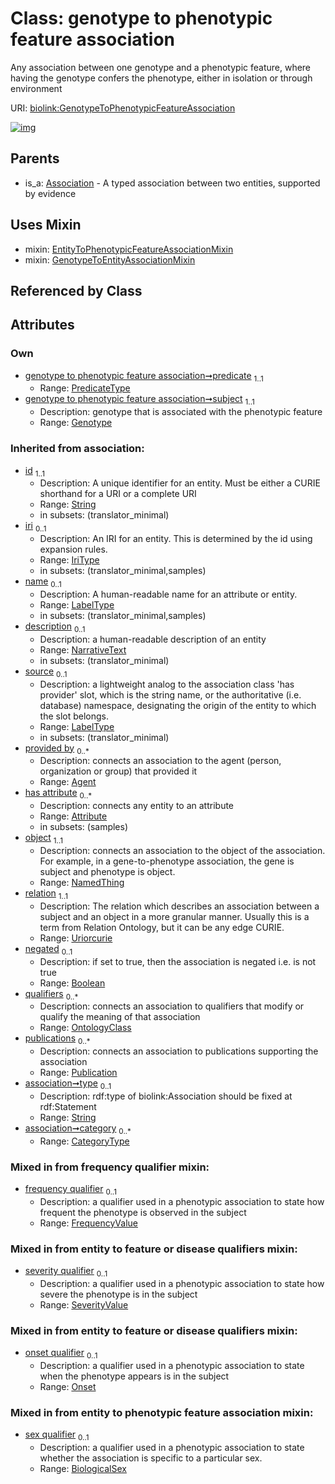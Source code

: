 
# Class: genotype to phenotypic feature association


Any association between one genotype and a phenotypic feature, where having the genotype confers the phenotype, either in isolation or through environment

URI: [biolink:GenotypeToPhenotypicFeatureAssociation](https://w3id.org/biolink/vocab/GenotypeToPhenotypicFeatureAssociation)


[![img](https://yuml.me/diagram/nofunky;dir:TB/class/[SeverityValue],[Publication],[OntologyClass],[Onset],[NamedThing],[Genotype]<subject%201..1-%20[GenotypeToPhenotypicFeatureAssociation&#124;predicate:predicate_type;frequency_qualifier:frequency_value%20%3F;relation(i):uriorcurie;negated(i):boolean%20%3F;type(i):string%20%3F;category(i):category_type%20*;id(i):string;iri(i):iri_type%20%3F;name(i):label_type%20%3F;description(i):narrative_text%20%3F;source(i):label_type%20%3F],[GenotypeToPhenotypicFeatureAssociation]uses%20-.->[EntityToPhenotypicFeatureAssociationMixin],[GenotypeToPhenotypicFeatureAssociation]uses%20-.->[GenotypeToEntityAssociationMixin],[Association]^-[GenotypeToPhenotypicFeatureAssociation],[GenotypeToEntityAssociationMixin],[Genotype],[EntityToPhenotypicFeatureAssociationMixin],[BiologicalSex],[Attribute],[Association],[Agent])](https://yuml.me/diagram/nofunky;dir:TB/class/[SeverityValue],[Publication],[OntologyClass],[Onset],[NamedThing],[Genotype]<subject%201..1-%20[GenotypeToPhenotypicFeatureAssociation&#124;predicate:predicate_type;frequency_qualifier:frequency_value%20%3F;relation(i):uriorcurie;negated(i):boolean%20%3F;type(i):string%20%3F;category(i):category_type%20*;id(i):string;iri(i):iri_type%20%3F;name(i):label_type%20%3F;description(i):narrative_text%20%3F;source(i):label_type%20%3F],[GenotypeToPhenotypicFeatureAssociation]uses%20-.->[EntityToPhenotypicFeatureAssociationMixin],[GenotypeToPhenotypicFeatureAssociation]uses%20-.->[GenotypeToEntityAssociationMixin],[Association]^-[GenotypeToPhenotypicFeatureAssociation],[GenotypeToEntityAssociationMixin],[Genotype],[EntityToPhenotypicFeatureAssociationMixin],[BiologicalSex],[Attribute],[Association],[Agent])

## Parents

 *  is_a: [Association](Association.md) - A typed association between two entities, supported by evidence

## Uses Mixin

 *  mixin: [EntityToPhenotypicFeatureAssociationMixin](EntityToPhenotypicFeatureAssociationMixin.md)
 *  mixin: [GenotypeToEntityAssociationMixin](GenotypeToEntityAssociationMixin.md)

## Referenced by Class


## Attributes


### Own

 * [genotype to phenotypic feature association➞predicate](genotype_to_phenotypic_feature_association_predicate.md)  <sub>1..1</sub>
     * Range: [PredicateType](types/PredicateType.md)
 * [genotype to phenotypic feature association➞subject](genotype_to_phenotypic_feature_association_subject.md)  <sub>1..1</sub>
     * Description: genotype that is associated with the phenotypic feature
     * Range: [Genotype](Genotype.md)

### Inherited from association:

 * [id](id.md)  <sub>1..1</sub>
     * Description: A unique identifier for an entity. Must be either a CURIE shorthand for a URI or a complete URI
     * Range: [String](types/String.md)
     * in subsets: (translator_minimal)
 * [iri](iri.md)  <sub>0..1</sub>
     * Description: An IRI for an entity. This is determined by the id using expansion rules.
     * Range: [IriType](types/IriType.md)
     * in subsets: (translator_minimal,samples)
 * [name](name.md)  <sub>0..1</sub>
     * Description: A human-readable name for an attribute or entity.
     * Range: [LabelType](types/LabelType.md)
     * in subsets: (translator_minimal,samples)
 * [description](description.md)  <sub>0..1</sub>
     * Description: a human-readable description of an entity
     * Range: [NarrativeText](types/NarrativeText.md)
     * in subsets: (translator_minimal)
 * [source](source.md)  <sub>0..1</sub>
     * Description: a lightweight analog to the association class 'has provider' slot, which is the string name, or the authoritative (i.e. database) namespace, designating the origin of the entity to which the slot belongs.
     * Range: [LabelType](types/LabelType.md)
     * in subsets: (translator_minimal)
 * [provided by](provided_by.md)  <sub>0..\*</sub>
     * Description: connects an association to the agent (person, organization or group) that provided it
     * Range: [Agent](Agent.md)
 * [has attribute](has_attribute.md)  <sub>0..\*</sub>
     * Description: connects any entity to an attribute
     * Range: [Attribute](Attribute.md)
     * in subsets: (samples)
 * [object](object.md)  <sub>1..1</sub>
     * Description: connects an association to the object of the association. For example, in a gene-to-phenotype association, the gene is subject and phenotype is object.
     * Range: [NamedThing](NamedThing.md)
 * [relation](relation.md)  <sub>1..1</sub>
     * Description: The relation which describes an association between a subject and an object in a more granular manner. Usually this is a term from Relation Ontology, but it can be any edge CURIE.
     * Range: [Uriorcurie](types/Uriorcurie.md)
 * [negated](negated.md)  <sub>0..1</sub>
     * Description: if set to true, then the association is negated i.e. is not true
     * Range: [Boolean](types/Boolean.md)
 * [qualifiers](qualifiers.md)  <sub>0..\*</sub>
     * Description: connects an association to qualifiers that modify or qualify the meaning of that association
     * Range: [OntologyClass](OntologyClass.md)
 * [publications](publications.md)  <sub>0..\*</sub>
     * Description: connects an association to publications supporting the association
     * Range: [Publication](Publication.md)
 * [association➞type](association_type.md)  <sub>0..1</sub>
     * Description: rdf:type of biolink:Association should be fixed at rdf:Statement
     * Range: [String](types/String.md)
 * [association➞category](association_category.md)  <sub>0..\*</sub>
     * Range: [CategoryType](types/CategoryType.md)

### Mixed in from frequency qualifier mixin:

 * [frequency qualifier](frequency_qualifier.md)  <sub>0..1</sub>
     * Description: a qualifier used in a phenotypic association to state how frequent the phenotype is observed in the subject
     * Range: [FrequencyValue](types/FrequencyValue.md)

### Mixed in from entity to feature or disease qualifiers mixin:

 * [severity qualifier](severity_qualifier.md)  <sub>0..1</sub>
     * Description: a qualifier used in a phenotypic association to state how severe the phenotype is in the subject
     * Range: [SeverityValue](SeverityValue.md)

### Mixed in from entity to feature or disease qualifiers mixin:

 * [onset qualifier](onset_qualifier.md)  <sub>0..1</sub>
     * Description: a qualifier used in a phenotypic association to state when the phenotype appears is in the subject
     * Range: [Onset](Onset.md)

### Mixed in from entity to phenotypic feature association mixin:

 * [sex qualifier](sex_qualifier.md)  <sub>0..1</sub>
     * Description: a qualifier used in a phenotypic association to state whether the association is specific to a particular sex.
     * Range: [BiologicalSex](BiologicalSex.md)

